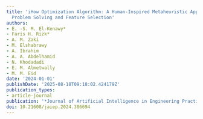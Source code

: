 ```yaml
---
title: 'iHow Optimization Algorithm: A Human-Inspired Metaheuristic Approach for Complex
  Problem Solving and Feature Selection'
authors:
- E. -S. M. El-Kenawy*
- Faris H. Rizk*
- A. M. Zaki
- M. Elshabrawy
- A. Ibrahim
- A. A. Abdelhamid
- N. Khodadadi
- E. M. Almetwally
- M. M. Eid
date: '2024-01-01'
publishDate: '2025-08-18T09:18:02.424179Z'
publication_types:
- article-journal
publication: '*Journal of Artificial Intelligence in Engineering Practice*'
doi: 10.21608/jaiep.2024.386694
---
```

